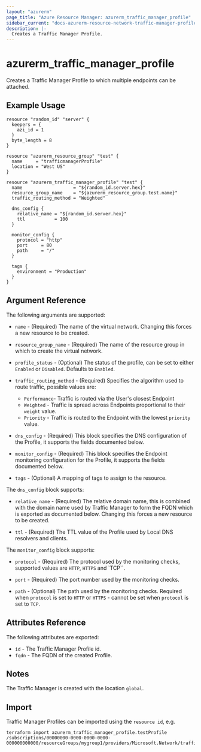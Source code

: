 ```yaml
---
layout: "azurerm"
page_title: "Azure Resource Manager: azurerm_traffic_manager_profile"
sidebar_current: "docs-azurerm-resource-network-traffic-manager-profile"
description: |-
  Creates a Traffic Manager Profile.
---
```


# azurerm\_traffic\_manager\_profile

Creates a Traffic Manager Profile to which multiple endpoints can be attached.

## Example Usage


```hcl
resource "random_id" "server" {
  keepers = {
    azi_id = 1
  }
  byte_length = 8
}

resource "azurerm_resource_group" "test" {
  name     = "trafficmanagerProfile"
  location = "West US"
}

resource "azurerm_traffic_manager_profile" "test" {
  name                   = "${random_id.server.hex}"
  resource_group_name    = "${azurerm_resource_group.test.name}"
  traffic_routing_method = "Weighted"

  dns_config {
    relative_name = "${random_id.server.hex}"
    ttl           = 100
  }

  monitor_config {
    protocol = "http"
    port     = 80
    path     = "/"
  }

  tags {
    environment = "Production"
  }
}
```

## Argument Reference

The following arguments are supported:

* `name` - (Required) The name of the virtual network. Changing this forces a
    new resource to be created.

* `resource_group_name` - (Required) The name of the resource group in which to
    create the virtual network.

* `profile_status` - (Optional) The status of the profile, can be set to either
    `Enabled` or `Disabled`. Defaults to `Enabled`.

* `traffic_routing_method` - (Required) Specifies the algorithm used to route
    traffic, possible values are:
    - `Performance`- Traffic is routed via the User's closest Endpoint
    - `Weighted` - Traffic is spread across Endpoints proportional to their
        `weight` value.
    - `Priority` - Traffic is routed to the Endpoint with the lowest
        `priority` value.

* `dns_config` - (Required) This block specifies the DNS configuration of the
    Profile, it supports the fields documented below.

* `monitor_config` - (Required) This block specifies the Endpoint monitoring
    configuration for the Profile, it supports the fields documented below.

* `tags` - (Optional) A mapping of tags to assign to the resource.

The `dns_config` block supports:

* `relative_name` - (Required) The relative domain name, this is combined with
    the domain name used by Traffic Manager to form the FQDN which is exported
    as documented below. Changing this forces a new resource to be created.

* `ttl` - (Required) The TTL value of the Profile used by Local DNS resolvers
    and clients.

The `monitor_config` block supports:

* `protocol` - (Required) The protocol used by the monitoring checks, supported
    values are `HTTP`, `HTTPS` and `TCP``.

* `port` - (Required) The port number used by the monitoring checks.

* `path` - (Optional) The path used by the monitoring checks. Required when `protocol` is set to `HTTP` or `HTTPS` - cannot be set when `protocol` is set to `TCP`.

## Attributes Reference

The following attributes are exported:

* `id` - The Traffic Manager Profile id.
* `fqdn` - The FQDN of the created Profile.

## Notes

The Traffic Manager is created with the location `global`.

## Import

Traffic Manager Profiles can be imported using the `resource id`, e.g.

```shell
terraform import azurerm_traffic_manager_profile.testProfile /subscriptions/00000000-0000-0000-0000-000000000000/resourceGroups/mygroup1/providers/Microsoft.Network/trafficManagerProfiles/mytrafficmanagerprofile1
```

